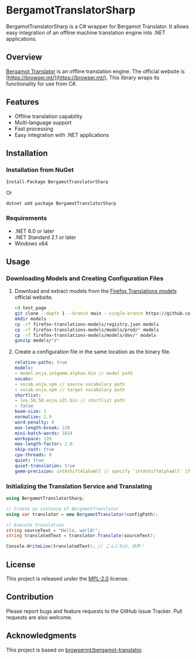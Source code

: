 # BergamotTranslatorSharp

BergamotTranslatorSharp is a C# wrapper for Bergamot Translator. It allows easy integration of an offline machine translation engine into .NET applications.

## Overview

[Bergamot Translator](https://github.com/browsermt/bergamot-translator) is an offline translation engine. The official website is [https://browser.mt/](https://browser.mt/). This library wraps its functionality for use from C#.

## Features

- Offline translation capability
- Multi-language support
- Fast processing
- Easy integration with .NET applications

## Installation

### Installation from NuGet

```
Install-Package BergamotTranslatorSharp
```

Or

```
dotnet add package BergamotTranslatorSharp
```

### Requirements

- .NET 6.0 or later
- .NET Standard 2.1 or later
- Windows x64

## Usage

### Downloading Models and Creating Configuration Files

1. Download and extract models from the [Firefox Translations models](https://github.com/mozilla/firefox-translations-models) official website.
    ```bash
    cd test_page
    git clone --depth 1 --branch main --single-branch https://github.com/mozilla/firefox-translations-models/
    mkdir models
    cp -rf firefox-translations-models/registry.json models
    cp -rf firefox-translations-models/models/prod/* models
    cp -rf firefox-translations-models/models/dev/* models
    gunzip models/*/*
    ```
2. Create a configuration file in the same location as the binary file.
    ```yml
    relative-paths: true
    models:
    - model.enja.intgemm.alphas.bin // model path
    vocabs:
    - vocab.enja.spm // source vocabulary path
    - vocab.enja.spm // target vocabulary path
    shortlist:
    - lex.50.50.enja.s2t.bin // shortlist path
    - false
    beam-size: 1
    normalize: 1.0
    word-penalty: 0
    max-length-break: 128
    mini-batch-words: 1024
    workspace: 128
    max-length-factor: 2.0
    skip-cost: true
    cpu-threads: 0
    quiet: true
    quiet-translation: true
    gemm-precision: int8shiftAlphaAll // specify 'int8shiftAlphaAll' if the model name contains 'alphas', otherwise specify 'int8shiftAll'
    ```

### Initializing the Translation Service and Translating

```cs
using BergamotTranslatorSharp;

// Create an instance of BergamotTranslator
using var translator = new BergamotTranslator(configPath);

// Execute translation
string sourceText = "Hello, world!";
string translatedText = translator.Translate(sourceText);

Console.WriteLine(translatedText); // こんにちは、世界！
```

## License

This project is released under the [MPL-2.0](https://www.mozilla.org/en-US/MPL/2.0/) license.

## Contribution

Please report bugs and feature requests to the GitHub Issue Tracker. Pull requests are also welcome.

## Acknowledgments

This project is based on [browsermt/bergamot-translator](https://github.com/browsermt/bergamot-translator).
